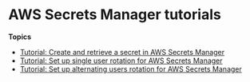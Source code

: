 # AWS Secrets Manager tutorials<a name="tutorials"></a>

**Topics**
+ [Tutorial: Create and retrieve a secret in AWS Secrets Manager](tutorials_basic.md)
+ [Tutorial: Set up single user rotation for AWS Secrets Manager](tutorials_rotation-single.md)
+ [Tutorial: Set up alternating users rotation for AWS Secrets Manager](tutorials_rotation-alternating.md)